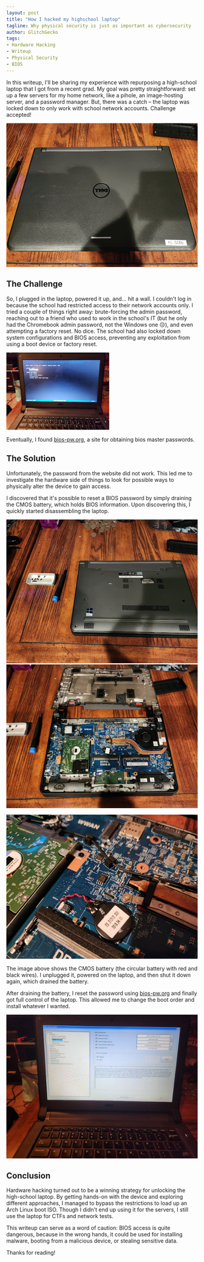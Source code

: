 ```yaml
---
layout: post
title: "How I hacked my highschool laptop"
tagline: Why physical security is just as important as cybersecurity
author: GlitchGecko
tags:
- Hardware Hacking
- Writeup
- Physical Security
- BIOS
---
```


In this writeup, I'll be sharing my experience with repurposing a high-school laptop that I got from a recent grad. My goal was pretty straightforward: set up a few servers for my home network, like a pihole, an image-hosting server, and a password manager. But, there was a catch – the laptop was locked down to only work with school network accounts. Challenge accepted!

![HardwareHacking 1](https://raw.githubusercontent.com/Glitch-Gecko/glitch-gecko.github.io/main/images/HardwareHacking1.jpg)

## The Challenge
So, I plugged in the laptop, powered it up, and... hit a wall. I couldn't log in because the school had restricted access to their network accounts only. I tried a couple of things right away: brute-forcing the admin password, reaching out to a friend who used to work in the school's IT (but he only had the Chromebook admin password, not the Windows one 😔), and even attempting a factory reset. No dice. The school had also locked down system configurations and BIOS access, preventing any exploitation from using a boot device or factory reset.

![HardwareHacking 2](https://raw.githubusercontent.com/Glitch-Gecko/glitch-gecko.github.io/main/images/HardwareHacking2.jpg)

Eventually, I found [bios-pw.org](https://bios-pw.org), a site for obtaining bios master passwords.

## The Solution
Unfortunately, the password from the website did not work. This led me to investigate the hardware side of things to look for possible ways to physically alter the device to gain access.

I discovered that it's possible to reset a BIOS password by simply draining the CMOS battery, which holds BIOS information. Upon discovering this, I quickly started disassembling the laptop.

![HardwareHacking 3](https://raw.githubusercontent.com/Glitch-Gecko/glitch-gecko.github.io/main/images/HardwareHacking3.jpg)
![HardwareHacking 4](https://raw.githubusercontent.com/Glitch-Gecko/glitch-gecko.github.io/main/images/HardwareHacking4.jpg)

![HardwareHacking 5](https://raw.githubusercontent.com/Glitch-Gecko/glitch-gecko.github.io/main/images/HardwareHacking5.jpg)

The image above shows the CMOS battery (the circular battery with red and black wires). I unplugged it, powered on the laptop, and then shut it down again, which drained the battery.

After draining the battery, I reset the password using [bios-pw.org](https://bios-pw.org) and finally got full control of the laptop. This allowed me to change the boot order and install whatever I wanted.

![HardwareHacking 6](https://raw.githubusercontent.com/Glitch-Gecko/glitch-gecko.github.io/main/images/HardwareHacking6.jpg)

## Conclusion
Hardware hacking turned out to be a winning strategy for unlocking the high-school laptop. By getting hands-on with the device and exploring different approaches, I managed to bypass the restrictions to load up an Arch Linux boot ISO. Though I didn't end up using it for the servers, I still use the laptop for CTFs and network tests.

This writeup can serve as a word of caution: BIOS access is quite dangerous, because in the wrong hands, it could be used for installing malware, booting from a malicious device, or stealing sensitive data. 

Thanks for reading!